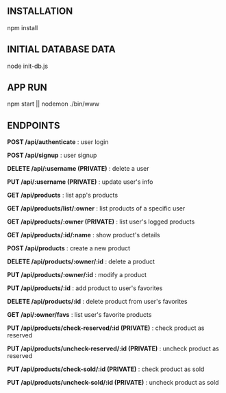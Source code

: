 ## INSTALLATION ##
npm install

## INITIAL DATABASE DATA ##
node init-db.js 

## APP RUN ##
npm start || nodemon ./bin/www

## ENDPOINTS ##

**POST /api/authenticate** : user login

**POST /api/signup** : user signup

**DELETE /api/:username (PRIVATE)** : delete a user

**PUT /api/:username (PRIVATE)** : update user's info



**GET /api/products** : list app's products

**GET /api/products/list/:owner** : list products of a specific user

**GET /api/products/:owner (PRIVATE)** : list user's logged products

**GET /api/products/:id/:name** : show product's details



**POST /api/products** : create a new product

**DELETE /api/products/:owner/:id** : delete a product

**PUT /api/products/:owner/:id** : modify a product



**PUT /api/products/:id** : add product to user's favorites

**DELETE /api/products/:id** : delete product from user's favorites

**GET /api/:owner/favs** : list user's favorite products

**PUT /api/products/check-reserved/:id (PRIVATE)** : check product as reserved

**PUT /api/products/uncheck-reserved/:id (PRIVATE)** : uncheck product as reserved

**PUT /api/products/check-sold/:id (PRIVATE)** : check product as sold

**PUT /api/products/uncheck-sold/:id (PRIVATE)** : uncheck product as sold
